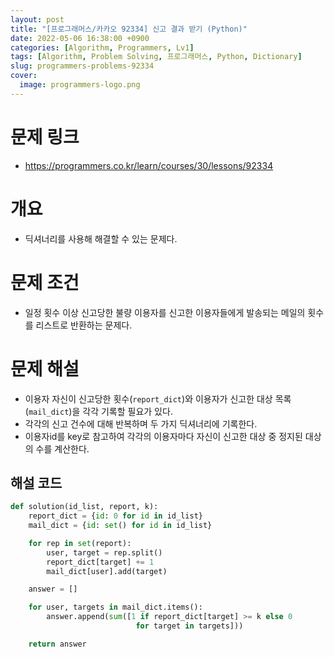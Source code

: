 ```yaml
---
layout: post
title: "[프로그래머스/카카오 92334] 신고 결과 받기 (Python)"
date: 2022-05-06 16:38:00 +0900
categories: [Algorithm, Programmers, Lv1]
tags: [Algorithm, Problem Solving, 프로그래머스, Python, Dictionary]
slug: programmers-problems-92334
cover:
  image: programmers-logo.png
---
```


# 문제 링크
- https://programmers.co.kr/learn/courses/30/lessons/92334

# 개요
- 딕셔너리를 사용해 해결할 수 있는 문제다.

# 문제 조건
- 일정 횟수 이상 신고당한 불량 이용자를 신고한 이용자들에게 발송되는 메일의 횟수를 리스트로 반환하는 문제다.

# 문제 해설
- 이용자 자신이 신고당한 횟수(`report_dict`)와 이용자가 신고한 대상 목록(`mail_dict`)을 각각 기록할 필요가 있다.
- 각각의 신고 건수에 대해 반복하며 두 가지 딕셔너리에 기록한다.
- 이용자id를 key로 참고하여 각각의 이용자마다 자신이 신고한 대상 중 정지된 대상의 수를 계산한다.

## 해설 코드

```python
def solution(id_list, report, k):
    report_dict = {id: 0 for id in id_list}
    mail_dict = {id: set() for id in id_list}

    for rep in set(report):
        user, target = rep.split()
        report_dict[target] += 1
        mail_dict[user].add(target)

    answer = []

    for user, targets in mail_dict.items():
        answer.append(sum([1 if report_dict[target] >= k else 0
                            for target in targets]))

    return answer
```